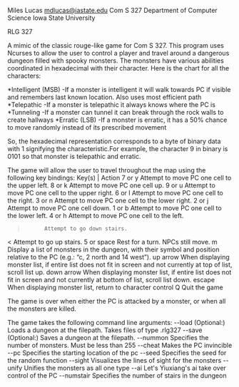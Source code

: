 Miles Lucas
mdlucas@iastate.edu
Com S 327 Department of Computer Science
Iowa State University

RLG 327

A mimic of the classic rouge-like game for Com S 327. This program uses Ncurses to allow the user to control a player and travel around a dangerous dungeon filled with spooky monsters. The monsters have various abilities coordinated in hexadecimal with their character. Here is the chart for all the characters:

*Intelligent (MSB)
	-If a monster is intelligent it will walk towards PC if visible and remembers last known location. Also uses most efficient path
*Telepathic
	-If a monster is telepathic it always knows where the PC is
*Tunneling
	-If a monster can tunnel it can break through the rock walls to create hallways
*Erratic (LSB)
	-If a monster is erratic, it has a 50% chance to move randomly instead of its prescribed movement

So, the hexadecimal representation corresponds to a byte of binary data with 1 signifying the characteristic.For example, the character 9 in binary is 0101 so that monster is telepathic and erratic.

The game will allow the user to travel throughout the map using the following key bindings:
Key(s)    |  Action
7 or y      Attempt to move PC one cell to the upper left.
8 or k      Attempt to move PC one cell up.
9 or u      Attempt to move PC one cell to the upper right.
6 or l      Attempt to move PC one cell to the right.
3 or n      Attempt to move PC one cell to the lower right.
2 or j      Attempt to move PC one cell down.
1 or b      Attempt to move PC one cell to the lower left.
4 or h      Attempt to move PC one cell to the left.
>           Attempt to go down stairs.
<           Attempt to go up stairs.
5 or space  Rest for a turn. NPCs still move.
m           Display a list of monsters in the dungeon, with their symbol and position relative to
             the PC (e.g.: “c, 2 north and 14 west”).
up arrow    When displaying monster list, if entire list does not fit in screen and not currently at
             top of list, scroll list up.
down arrow  When displaying monster list, if entire list does not fit in screen and not currently at
             bottom of list, scroll list down.
escape      When displaying monster list, return to character control
Q           Quit the game

The game is over when either the PC is attacked by a monster, or when all the monsters are killed. 

The game takes the following command line arguments:
--load (Optional:)<filepath>    Loads a dungeon at the filepath. Takes files of type .rlg327
--save (Optional:)<filepath>    Saves a dungeon at the filepath.
--nummon <num>                  Specifies the number of monsters. Must be less than 255
--cheat                         Makes the PC invincible
--pc <x> <y>                    Specifies the starting location of the pc
--seed <seed>                   Specifies the seed for the random function
--sight                         Visualizes the lines of sight for the monsters
--unify <hex char>              Unifies the monsters as all one type
--ai                            Let's Yiuxiang's ai take over control of the PC
--numstair <num>                Specifies the number of stairs in the dungeon